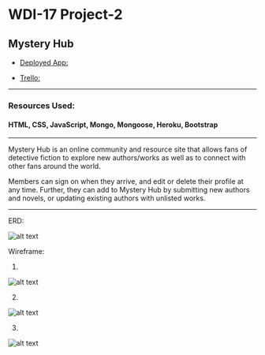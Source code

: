 # WDI-17 Project-2

## Mystery Hub

* [Deployed App:](https://salty-falls-41037.herokuapp.com/)

* [Trello:](https://trello.com/b/2pfuuSII/project2)
-------------
### Resources Used: 
#### HTML, CSS, JavaScript, Mongo, Mongoose, Heroku, Bootstrap
----------------
   Mystery Hub is an online community and resource site that allows fans of detective fiction to explore new authors/works as well as to connect with other fans around the world.

   Members can sign on when they arrive, and edit or delete their profile at any time. Further, they can add to Mystery Hub by submitting new authors and novels, or updating existing authors with unlisted works.

--------
ERD:

![alt text](https://i.imgur.com/9Wjj005.jpg)

Wireframe:

1.
![alt text](https://i.imgur.com/THjSmMI.jpg)

2.
![alt text](https://i.imgur.com/ACAirYR.jpg)

3.
![alt text](https://i.imgur.com/jRDY7Zy.jpg)